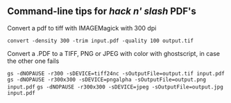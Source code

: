## Command-line tips for *hack n' slash* PDF's

Convert a pdf to tiff with IMAGEMagick with 300 dpi

`convert -density 300 -trim input.pdf -quality 100 output.tif`

Convert a .PDF to a TIFF, PNG or JPEG with color with ghostscript, in case the other one fails

`gs -dNOPAUSE -r300 -sDEVICE=tiff24nc -sOutputFile=output.tif input.pdf`
`gs -dNOPAUSE -r300x300 -sDEVICE=pngalpha -sOutputFile=output.png input.pdf`
`gs -dNOPAUSE -r300x300 -sDEVICE=jpeg -sOutputFile=output.jpg input.pdf`
